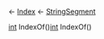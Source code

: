 ← [Index](Api-Index) ← [StringSegment](VRage.Game.ModAPI.Ingame.Utilities.StringSegment)

[int](System.Int32) IndexOf()[int](System.Int32) IndexOf()
